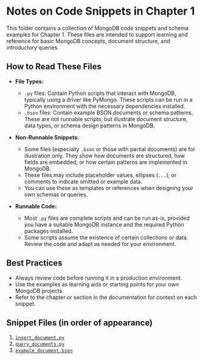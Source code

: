 # Notes on Code Snippets in Chapter 1

This folder contains a collection of MongoDB code snippets and schema examples for Chapter 1. These files are intended to support learning and reference for basic MongoDB concepts, document structure, and introductory queries.

## How to Read These Files

- **File Types:**
  - `.py` files: Contain Python scripts that interact with MongoDB, typically using a driver like PyMongo. These scripts can be run in a Python environment with the necessary dependencies installed.
  - `.bson` files: Contain example BSON documents or schema patterns. These are not runnable scripts, but illustrate document structure, data types, or schema design patterns in MongoDB.

- **Non-Runnable Snippets:**
  - Some files (especially `.bson` or those with partial documents) are for illustration only. They show how documents are structured, how fields are embedded, or how certain patterns are implemented in MongoDB.
  - These files may include placeholder values, ellipses (`...`), or comments to indicate omitted or example data.
  - You can use these as templates or references when designing your own schemas or queries.

- **Runnable Code:**
  - Most `.py` files are complete scripts and can be run as-is, provided you have a suitable MongoDB instance and the required Python packages installed.
  - Some scripts assume the existence of certain collections or data. Review the code and adapt as needed for your environment.

## Best Practices

- Always review code before running it in a production environment.
- Use the examples as learning aids or starting points for your own MongoDB projects.
- Refer to the chapter or section in the documentation for context on each snippet.

## Snippet Files (in order of appearance)

1. [`insert_document.py`](./insert_document.py)
2. [`query_documents.py`](./query_documents.py)
3. [`example_document.bson`](./example_document.bson)
